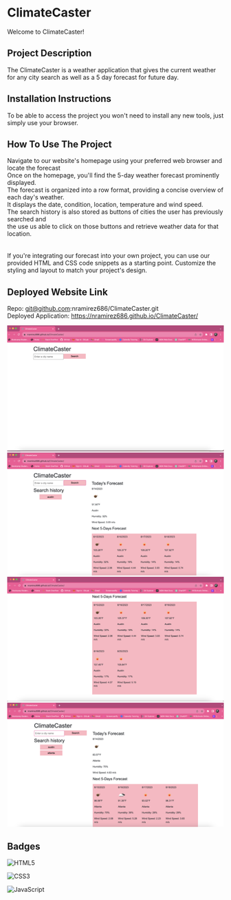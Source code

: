 # ClimateCaster

Welcome to ClimateCaster!

## **Project Description**

The ClimateCaster is a weather application that gives the current weather for any city search as well as a 5 day forecast for future day.

## **Installation Instructions**

To be able to access the project you won't need to install any new tools, just simply use your browser.

## **How To Use The Project**

Navigate to our website's homepage using your preferred web browser and locate the forecast <br>
Once on the homepage, you'll find the 5-day weather forecast prominently displayed.<br>
The forecast is organized into a row format, providing a concise overview of each day's weather.<br>
It displays the date, condition, location, temperature and wind speed.<br>
The search history is also stored as buttons of cities the user has previously searched and <br>
the use us able to click on those buttons and retrieve weather data for that location. <br>
<br>
<br>
If you're integrating our forecast into your own project, you can use our provided HTML and CSS code snippets as a starting point.
Customize the styling and layout to match your project's design.

## **Deployed Website Link**

Repo: git@github.com:nramirez686/ClimateCaster.git<br/>
Deployed Application: https://nramirez686.github.io/ClimateCaster/

![Website screenshot](./Assets/images/1.png)
![Website screenshot](./Assets/images/2.png)
![Website screenshot](./Assets/images/3.png)
![Website screenshot](./Assets/images/4.png)

## **Badges**

![HTML5](https://img.shields.io/badge/HTML5-E34F26?style=for-the-badge&logo=html5&logoColor=white)

![CSS3](https://img.shields.io/badge/CSS3-1572B6?style=for-the-badge&logo=css3&logoColor=white)

![JavaScript](https://img.shields.io/badge/JavaScript-F7DF1E?style=for-the-badge&logo=javascript&logoColor=black)
